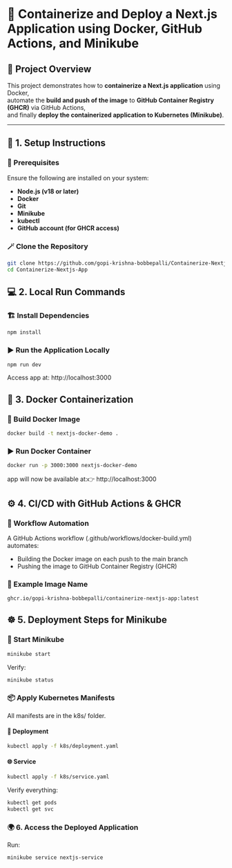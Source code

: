 # 🚀 Containerize and Deploy a Next.js Application using Docker, GitHub Actions, and Minikube

## 📘 Project Overview

This project demonstrates how to **containerize a Next.js application** using Docker,  
automate the **build and push of the image** to **GitHub Container Registry (GHCR)** via GitHub Actions,  
and finally **deploy the containerized application to Kubernetes (Minikube)**.

---

## 🧱 1. Setup Instructions

### 🧩 Prerequisites
Ensure the following are installed on your system:
- **Node.js (v18 or later)**
- **Docker**
- **Git**
- **Minikube**
- **kubectl**
- **GitHub account (for GHCR access)**

### 🪄 Clone the Repository
```bash
git clone https://github.com/gopi-krishna-bobbepalli/Containerize-Nextjs-App.git
cd Containerize-Nextjs-App
```
## 💻 2. Local Run Commands

### 🏗️ Install Dependencies
```bash
npm install
```
### ▶️ Run the Application Locally
```bash
npm run dev
```
Access  app at: http://localhost:3000

## 🐳 3. Docker Containerization
### 🧾 Build Docker Image
```bash
docker build -t nextjs-docker-demo .
```
### ▶️ Run Docker Container
```bash
docker run -p 3000:3000 nextjs-docker-demo
```
app will now be available at:👉 http://localhost:3000

## ⚙️ 4. CI/CD with GitHub Actions & GHCR
### 🔁 Workflow Automation
A GitHub Actions workflow (.github/workflows/docker-build.yml) automates:
- Building the Docker image on each push to the main branch
- Pushing the image to GitHub Container Registry (GHCR)

### 🧩 Example Image Name
```bash
ghcr.io/gopi-krishna-bobbepalli/containerize-nextjs-app:latest
```
## ☸️ 5. Deployment Steps for Minikube
### 🧭 Start Minikube
```bash
minikube start
```
Verify:
```bash
minikube status
```
### 📦 Apply Kubernetes Manifests
All manifests are in the k8s/ folder.
#### 🧱 Deployment
```bash
kubectl apply -f k8s/deployment.yaml
```
#### 🌐 Service
```bash
kubectl apply -f k8s/service.yaml
```
Verify everything:
```bash
kubectl get pods
kubectl get svc
```
### 🌍 6. Access the Deployed Application
Run:
```bash
minikube service nextjs-service
```

